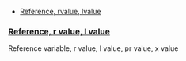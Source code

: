 - [Reference, rvalue, lvalue](#r)

### [Reference, r value, l value](Reference_rvalue_lvalue)
Reference variable, r value, l value, pr value, x value
